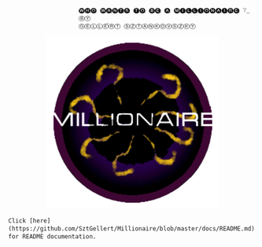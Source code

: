 						🅦̲🅗̲🅞̲ 🅦̲🅐̲🅝̲🅣̲🅢̲ 🅣̲🅞̲ 🅑̲🅔̲ 🅐̲ 🅜̲🅘̲🅛̲🅛̲🅘̲🅞̲🅝̲🅐̲🅘̲🅡̲🅔̲ ❔̲ 
						ⒷⓎ
						ⒼⒺⓁⓁⒺ́ⓇⓉ ⓈⓏⓉⒶⓃⓀⓄⓋⓈⓏⓀⓎ
<p align="center">
  <img src="https://github.com/SztGellert/Millionaire/blob/master/loim.png" width="350" title="hover text">
</p>
  
	Click [here](https://github.com/SztGellert/Millionaire/blob/master/docs/README.md) for README documentation.
